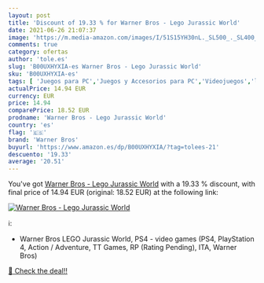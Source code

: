 ```yaml
---
layout: post
title: 'Discount of 19.33 % for Warner Bros - Lego Jurassic World'
date: 2021-06-26 21:07:37
image: 'https://m.media-amazon.com/images/I/51S15YH30nL._SL500_._SL400_.jpg'
comments: true
category: ofertas
author: 'tole.es'
slug: 'B00UXHYXIA-es Warner Bros - Lego Jurassic World'
sku: 'B00UXHYXIA-es'
tags: [ 'Juegos para PC','Juegos y Accesorios para PC','Videojuegos','lego','warner bros', ]
actualPrice: 14.94 EUR
currency: EUR
price: 14.94
comparePrice: 18.52 EUR
prodname: 'Warner Bros - Lego Jurassic World'
country: 'es'
flag: '🇪🇸'
brand: 'Warner Bros'
buyurl: 'https://www.amazon.es/dp/B00UXHYXIA/?tag=tolees-21'
descuento: '19.33'
average: '20.51'
---
```


You've got [Warner Bros - Lego Jurassic World](https://www.amazon.es/dp/B00UXHYXIA/?tag=tolees-21) with a  19.33 % discount, with final price of 14.94 EUR (original: 18.52 EUR) at the following link:

[![Warner Bros - Lego Jurassic World](https://m.media-amazon.com/images/I/51S15YH30nL._SL500_._SL400_.jpg)](https://www.amazon.es/dp/B00UXHYXIA/?tag=tolees-21)

ℹ️:

- Warner Bros LEGO Jurassic World, PS4 - video games (PS4, PlayStation 4, Action / Adventure, TT Games, RP (Rating Pending), ITA, Warner Bros)

[🛒 Check the deal!!](https://www.amazon.es/dp/B00UXHYXIA/?tag=tolees-21)
